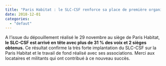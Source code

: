 ```yaml
---
title: "Paris Habitat : le SLC-CSF renforce sa place de première organisation de locataires"
date: 2018-12-01
categories: 
  - "defaut"
---
```


A l’issue du dépouillement réalisé le 29 novembre au siège de Paris Habitat, **le SLC-CSF est arrivé en tête avec plus de 31 % des voix et 2 sièges obtenus.** Ce résultat confirme la très forte implantation du SLC-CSF sur la Paris Habitat et le travail de fond réalisé avec ses associations. Merci aux locataires et militants qui ont contribué à ce nouveau succès.

